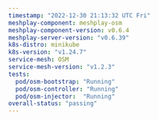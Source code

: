 ```yaml
---
timestamp: "2022-12-30 21:13:32 UTC Fri"
meshplay-component: meshplay-osm
meshplay-component-version: v0.6.4
meshplay-server-version: "v0.6.39"
k8s-distro: minikube
k8s-version: "v1.24.7"
service-mesh: OSM
service-mesh-version: "v1.2.3"
tests:
  pod/osm-bootstrap: "Running"
  pod/osm-controller: "Running"
  pod/osm-injector:  "Running"
overall-status: "passing"
---
```

